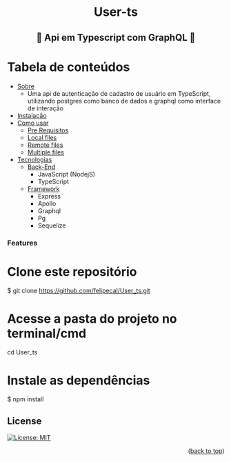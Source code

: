 <h1 align="center">User-ts</h1>

<h2 align="center"> 
	👾 Api em Typescript com GraphQL 👾
</h2>

# Tabela de conteúdos

<!--ts-->

- [Sobre](#Sobre)
  - Uma api de autenticação de cadastro de usuário em TypeScript, utilizando postgres como banco de dados e graphql como interface de interação
- [Instalação](#instalacao)
- [Como usar](#como-usar)
  - [Pre Requisitos](#pre-requisitos)
  - [Local files](#local-files)
  - [Remote files](#remote-files)
  - [Multiple files](#multiple-files)
- [Tecnologias](#tecnologias)
  - [Back-End](#back-end)
    - JavaScript (NodejS)
    - TypeScript
  - [Framework](#framework)
    - Express
    - Apollo
    - Graphql
    - Pg
    - Sequelize

<!--te-->

### Features

# Clone este repositório

$ git clone https://github.com/felipecal/User_ts.git

# Acesse a pasta do projeto no terminal/cmd

cd User_ts

# Instale as dependências

$ npm install

## License

[![License: MIT](https://img.shields.io/badge/License-MIT-yellow.svg)](https://opensource.org/licenses/MIT)
<br>

<p align="right">(<a href="#top">back to top</a>)</p>
